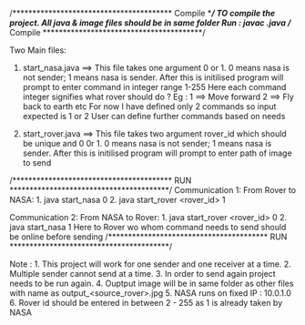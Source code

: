 
/**************************************** Compile ****************************************/
TO compile the project. All java & image files should be in same folder
Run : javac *.java
/**************************************** Compile ****************************************/

Two Main files:
1. start_nasa.java ==> This file takes one argument 0 or 1. 0 means nasa is not sender; 1 means nasa is sender.
                        After this is initilised program will prompt to enter command in integer range 1-255
                        Here each command integer signifies what rover should do ?
                        Eg : 1 ==> Move forward
                             2 ==> Fly back to earth etc
                        For now I have defined only 2 commands so input expected is 1 or 2
                        User can define further commands based on needs
                       
2. start_rover.java ==> This file takes two argument rover_id which should be unique and 
                        0 0r 1. 0 means nasa is not sender; 1 means nasa is sender.
                        After this is initilised program will prompt to enter path of image to send

/**************************************** RUN ****************************************/
Communication 1:
    From Rover to NASA:
        1. java start_nasa 0
        2. java start_rover <rover_id> 1

Communication 2:
    From NASA to Rover:
        1. java start_rover <rover_id> 0
        2. java start_nasa 1
        Here to Rover wo whom command needs to send should be online before sending
/**************************************** RUN ****************************************/

Note :  1. This project will work for one sender and one receiver at a time. 
        2. Multiple sender cannot send at a time.
        3. In order to send again project needs to be run again.
        4. Ouptput image will be in same folder as other files with name as output_<source_rover>.jpg
        5. NASA runs on fixed IP : 10.0.1.0
        6. Rover id should be entered in between 2 - 255 as 1 is already taken by NASA